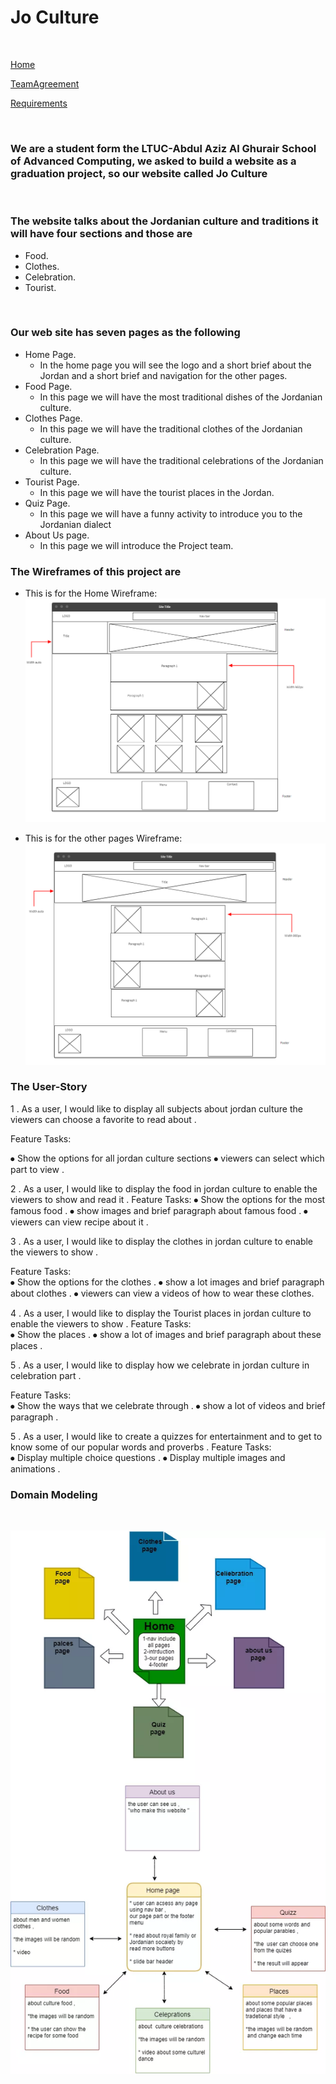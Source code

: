 # Jo Culture

<br>

[Home](./README.md)

[TeamAgreement](./TeamAgreement.md)  

[Requirements](./requirements.md)  

<br>

### We are a student form the LTUC-Abdul Aziz Al Ghurair School of Advanced Computing, we asked to build a website as a graduation project, so our website called Jo Culture

<br>

### The website talks about the Jordanian culture and traditions it will have four sections and those are

- Food.
- Clothes.
- Celebration.
- Tourist.

<br>

### Our web site has seven pages as the following

- Home Page.
  - In the home page you will see the logo and a short brief about the Jordan and a short brief and navigation for the other pages.
- Food Page.
  - In this page we will have the most traditional dishes of the Jordanian culture.
- Clothes Page.
  - In this page we will have the traditional clothes of the Jordanian culture.
- Celebration Page.
  - In this page we will have the traditional celebrations of the Jordanian culture.
- Tourist Page.
  - In this page we will have the tourist places in the Jordan.
- Quiz Page.
  - In this page we will have a funny activity to introduce you to the Jordanian dialect
- About Us page.
  - In this page we will introduce the Project team.

### The Wireframes of this project are

- This is for the Home Wireframe:
    ![HomeWirframe](./assets/mdImg/HomeWirframe.png) <br>

- This is for the other pages Wireframe:
    ![OtherPageWirframe](./assets/mdImg/OtherPageWirframe.png) <br>

### The User-Story

1 . As a user, I would like to display all subjects about jordan culture  the viewers can choose a favorite to read about .

Feature Tasks:

⦁ Show the options for all jordan culture sections
⦁ viewers can select which part to view .

2 . As a user, I would like to display the food in jordan culture to enable the viewers  to show and read it .
Feature Tasks:
⦁ Show the options for the most famous food .
⦁ show images and brief paragraph about famous food .
⦁ viewers can view recipe about it .

3 . As a user, I would like to display the clothes in jordan culture to enable the viewers to show  .

Feature Tasks:  
⦁ Show the options for the clothes .
⦁ show a lot  images and brief paragraph about clothes .
⦁ viewers can view a videos of how to wear these clothes.

4 . As a user, I would like to display the Tourist places in jordan culture to enable the viewers to show  .
Feature Tasks:  
⦁ Show the places .
⦁  show a lot of images and brief paragraph about these places .

5 . As a user, I would like to display how we celebrate in jordan culture in celebration part  .

Feature Tasks:  
⦁ Show the ways that we celebrate through .
⦁  show a lot of videos and brief paragraph .

5 . As a user, I would like to create a quizzes for entertainment and to get to know some of our popular words and proverbs .
Feature Tasks:  
⦁ Display multiple choice questions .
⦁ Display multiple images and animations .



### Domain Modeling

<br>

![Domain Modeling](./assets/mdImg/DomainModeling.webp)
